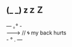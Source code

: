 ## (_ _) zｚＺ
— ｡° -
<br/> ---> // 🌀 my back hurts 
<br/> - ° . —
<!--
**st4rstrxckk/st4rstrxckk** is a ✨ _special_ ✨ repository because its `README.md` (this file) appears on your GitHub profile.

Here are some ideas to get you started:

- 🔭 I’m currently working on ...
- 🌱 I’m currently learning ...
- 👯 I’m looking to collaborate on ...
- 🤔 I’m looking for help with ...
- 💬 Ask me about ...
- 📫 How to reach me: ...
- 😄 Pronouns: ...
- ⚡ Fun fact: ...
-->
